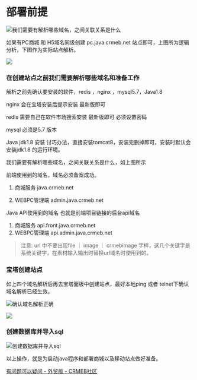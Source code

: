 # 部署前提

![我们需要有解析哪些域名，之间关联关系是什么](http://pic.xbdzz.cn/write/202203261416520.png)

如果有PC商城 和 H5域名同级创建 pc.java.crmeb.net 站点即可，上图所为逻辑分析，下图作为实际站点解析。

![](http://pic.xbdzz.cn/write/202207041646521.png)

### 在创建站点之前我们需要解析哪些域名和准备工作

解析之前先确认要安装的软件，redis ，nginx ，mysql5.7，Java1.8

nginx 会在宝塔安装后提示安装 最新版即可

redis 需要自己在软件市场搜索安装 最新版即可 必须设置密码

mysql 必须是5.7 版本

Java jdk1.8 安装 讨巧办法，直接安装tomcat8，安装完删掉即可，安装时默认会安装jdk1.8 的运行环境。

我们需要有解析哪些域名，之间关联关系是什么，如上图所示

前端使用到的域名，域名必须备案成功。

1. 商城服务				java.crmeb.net

2. WEBPC管理端	admin.java.crmeb.net

Java API使用到的域名 也就是前端项目链接的后台api域名

1. 商城服务				api.front.java.crmeb.net
2. WEBPC管理端 	  api.admin.java.crmeb.net

>  注意: url 中不要出现file ｜ image  ｜ crmebimage 字样，这几个关键字是系统关键字，在素材输入输出时替换url域名时使用到的。

### 宝塔创建站点

如上四个域名解析后再去宝塔面板中创建站点，最好本地ping 或者 telnet下确认域名解析已经生效。

![确认域名解析正确](http://pic.xbdzz.cn/write/202203261430993.png)

![](http://pic.xbdzz.cn/write/202207041646521.png)

### 创建数据库并导入sql

![创建数据库并导入sql](http://pic.xbdzz.cn/write/202203261450113.png)



以上操作，就是为启动java程序和部署商城以及移动站点做好准备。

[有问题可以疑问 - 外贸版 - CRMEB社区](https://q.crmeb.com/?categoryId=151&sequence=0)
